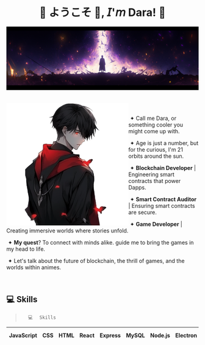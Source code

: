  <h1 align="center">💠 ようこそ 👋, 𝘐'𝘮 Dara! 💠</h1>

<div align="center">
  <img  src=assets/header.png />
 
</div>
<br>

<div>
 <div>
  <img width="320" height="320" src="assets/firstcharacter.png" align="left">
    <p align="right"/>

   &nbsp;
   
   &nbsp;&#10022; Call me Dara, or something cooler you might come up with.

   &nbsp;&#10022; Age is just a number, but for the curious, I'm 21 orbits around the sun.

   &nbsp;&#10022; **Blockchain Developer** | Engineering smart contracts that power Dapps.

   &nbsp;&#10022; **Smart Contract Auditor** | Ensuring smart contracts are secure.

   &nbsp;&#10022; **Game Developer** | Creating immersive worlds where stories unfold.

   &nbsp;&#10022; **My quest**? To connect with minds alike. guide me to bring the games in my head to life.

   &nbsp;&#10022; Let's talk about the future of blockchain, the thrill of games, and the worlds within animes.
   
   
    
   </div>
  </div>
  
  <br clear="all"/>
 
## 💻 Skills

> <code>⠀⠀💻⠀⠀Skills⠀⠀</code>

| JavaScript | CSS  | HTML | React | Express | MySQL | Node.js | Electron | Git | npm | Java | Spring Boot |
|------------|------|------|-------|---------|-------|---------|----------|-----|-----|------|-------------|




